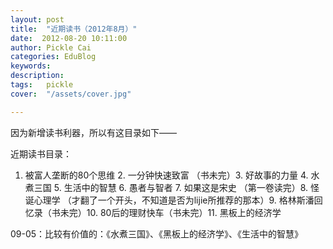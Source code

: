 ```yaml
---
layout: post  
title:  "近期读书（2012年8月）"
date:  2012-08-20 10:11:00
author: Pickle Cai  
categories: EduBlog  
keywords: 
description:   
tags:	pickle   
cover:  "/assets/cover.jpg"  

---
```


因为新增读书利器，所以有这目录如下——

近期读书目录：

1. 被富人垄断的80个思维 2. 一分钟快速致富 （书未完）3. 好故事的力量 4. 水煮三国 5. 生活中的智慧 6. 愚者与智者 7. 如果这是宋史 （第一卷读完）8. 怪诞心理学 （才翻了一个开头，不知道是否为lijie所推荐的那本）9. 格林斯潘回忆录（书未完）10. 80后的理财快车（书未完）11. 黑板上的经济学

09-05：比较有价值的：《水煮三国》、《黑板上的经济学》、《生活中的智慧》										

		    
